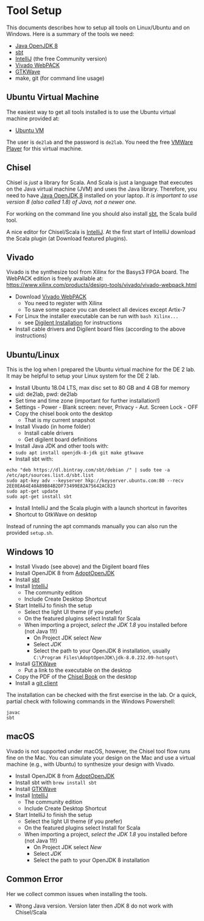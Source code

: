 
# Tool Setup

This documents describes how to setup all tools on Linux/Ubuntu
and on Windows.
Here is a summary of the tools we need:

 * [Java OpenJDK 8](https://adoptopenjdk.net/)
 * [sbt](https://www.scala-sbt.org/)
 * [IntelliJ](https://www.jetbrains.com/idea/download/) (the free Community version)
 * [Vivado WebPACK](https://www.xilinx.com/products/design-tools/vivado/vivado-webpack.html)
 * [GTKWave](http://gtkwave.sourceforge.net/)
 * make, git (for command line usage)

## Ubuntu Virtual Machine

The easiest way to get all tools installed is to use the Ubuntu virtual machine
provided at:

 * [Ubuntu VM](http://patmos.compute.dtu.dk/de2lab.zip)

The user is ```de2lab``` and the password is ```de2lab```. You need the free
[VMWare Player](https://my.vmware.com/en/web/vmware/free#desktop_end_user_computing/vmware_workstation_player/15_0)
for this virtual machine.


## Chisel

Chisel is *just* a library for Scala. And Scala is just a language that executes
on the Java virtual machine (JVM) and uses the Java library. Therefore, you need to have
[Java OpenJDK 8](https://adoptopenjdk.net/) installed on your laptop.
*It is important to use version 8 (also called 1.8) of Java, not a newer one.*

For working on the command line you should also install
[sbt](https://www.scala-sbt.org/), the Scala build tool.

A nice editor for Chisel/Scala is
[IntelliJ](https://www.jetbrains.com/idea/download/). At the first start
of IntelliJ download the Scala plugin (at Download featured plugins).

## Vivado

Vivado is the synthesize tool from Xilinx for the Basys3 FPGA board.
The WebPACK edition is freely available at:
https://www.xilinx.com/products/design-tools/vivado/vivado-webpack.html

 * Download [Vivado WebPACK](https://www.xilinx.com/products/design-tools/vivado/vivado-webpack.html)
   * You need to register with Xilinx
   * To save some space you can deselect all devices except Artix-7
 * For Linux the installer executable can be run with ```bash Xilinx...```
   * see
     [Digilent Installation](https://reference.digilentinc.com/vivado/installing-vivado/start)
     for instructions
 * Install cable drivers and Digilent board files (according to the above instructions)

## Ubuntu/Linux

This is the log when I prepared the Ubuntu virtual machine for the DE 2 lab. It may be helpful to setup
your Linux system for the DE 2 lab.

 * Install Ubuntu 18.04 LTS, max disc set to 80 GB and 4 GB for memory
 * uid: de2lab, pwd: de2lab
 * Set time and time zone (important for further installation!)
 * Settings - Power - Blank screen: never, Privacy - Aut. Screen Lock - OFF
 * Copy the chisel book onto the desktop
   * That is my current snapshot
 * Install Vivado (in home folder)
   * Install cable drivers
   * Get digilent board definitions
 * Install Java JDK and other tools with:
 * ```sudo apt install openjdk-8-jdk git make gtkwave```
 * Install sbt with:
```
echo "deb https://dl.bintray.com/sbt/debian /" | sudo tee -a /etc/apt/sources.list.d/sbt.list
sudo apt-key adv --keyserver hkp://keyserver.ubuntu.com:80 --recv 2EE0EA64E40A89B84B2DF73499E82A75642AC823
sudo apt-get update
sudo apt-get install sbt
```
 * Install IntelliJ and the Scala plugin with a launch shortcut in favorites
 * Shortcut to GtkWave on desktop

Instead of running the apt commands manually you can also run the provided ```setup.sh```.

## Windows 10

 * Install Vivado (see above) and the Digilent board files
 * Install OpenJDK 8 from [AdoptOpenJDK](https://adoptopenjdk.net/)
 * Install [sbt](https://www.scala-sbt.org/)
 * Install [IntelliJ](https://www.jetbrains.com/idea/download/)
   * The community edition
   * Include Create Desktop Shortcut
 * Start IntelliJ to finish the setup
   * Select the light UI theme (if you prefer)
   * On the featured plugins select Install for Scala
   * When importing a project, *select the JDK 1.8* you installed before (not Java 11!)
     * On Project JDK select *New*
     * Select *JDK*
     * Select the path to your OpenJDK 8 installation, usually ```C:\Program Files\AdoptOpenJDK\jdk-8.0.232.09-hotspot\```
 * Install [GTKWave](http://gtkwave.sourceforge.net/)
   * Put a link to the executable on the desktop
 * Copy the PDF of the [Chisel Book](http://www.imm.dtu.dk/~masca/chisel-book.html) on the desktop
 * Install a [git client](https://git-scm.com/download/win)
 

The installation can be checked with the first exercise in the lab. Or a quick, partial
check with following commands in the Windows Powershell:

```
javac
sbt
```

## macOS

Vivado is not supported under macOS, however, the Chisel tool flow runs fine
on the Mac. You can simulate your design on the Mac and use a virtual machine
(e.g., with Ubuntu) to synthesize your design with Vivado.

 * Install OpenJDK 8 from [AdoptOpenJDK](https://adoptopenjdk.net/)
 * Install sbt with ```brew install sbt```
 * Install [GTKWave](http://gtkwave.sourceforge.net/)
 * Install [IntelliJ](https://www.jetbrains.com/idea/download/)
   * The community edition
   * Include Create Desktop Shortcut
 * Start IntelliJ to finish the setup
   * Select the light UI theme (if you prefer)
   * On the featured plugins select Install for Scala
   * When importing a project, *select the JDK 1.8* you installed before (not Java 11!)
     * On Project JDK select *New*
     * Select *JDK*
     * Select the path to your OpenJDK 8 installation

## Common Error

Her we collect common issues when installing the tools.

 * Wrong Java version. Version later then JDK 8 do not work with Chisel/Scala

